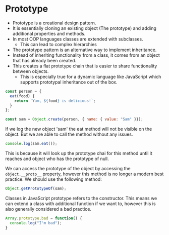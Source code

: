 # Prototype

- Prototype is a creational design pattern.
- It is essentially cloning an existing object (The prototype) and adding additional properties and methods.
- In most OOP languages classes are extended with subclasses.
  - This can lead to complex hierarchies
- The prototype pattern is an alternative way to implement inheritance.
- Instead of inheriting functionality from a class, it comes from an object that has already been created.
- This creates a flat prototype chain that is easier to share functionality between objects.
  - This is especially true for a dynamic language like JavaScript which supports prototypal inheritance out of the box.

```JavaScript
const person = {
  eat(food) {
    return `Yum, ${food} is delicious!`;
  }
};

const sam = Object.create(person, { name: { value: "Sam" }});
```

If we log the new object 'sam' the eat method will not be visible on the object. But we are able to call the method without any issues.

```JavaScript
console.log(sam.eat());
```

This is because it will look up the prototype chai for this method until it reaches and object who has the prototype of null.

We can access the prototype of the object by accessing the `object.__proto__` property, however this method is no longer a modern best practice. We should use the following method:

```JavaScript
Object.getPrototypeOf(sam);
```

Classes in JavaScript prototype refers to the constructor. This means we can extend a class with additional function if we want to, however this is also generally considered a bad practice.

```JavaScript
Array.prototype.bad = function() {
  console.log("I'm bad");
}
```
